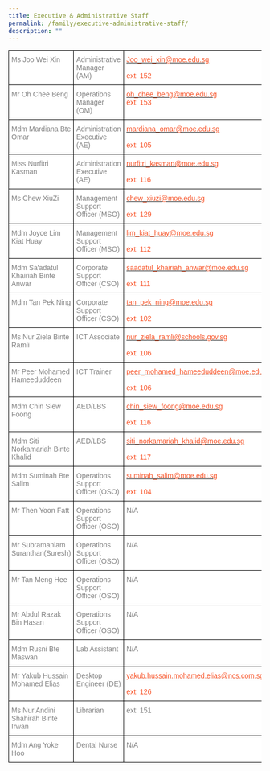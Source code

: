 ```yaml
---
title: Executive & Administrative Staff
permalink: /family/executive-administrative-staff/
description: ""
---
```

<style type="text/css">
.tg  {border-collapse:collapse;border-spacing:0;}
.tg td{border-color:black;border-style:solid;border-width:1px;font-family:Arial, sans-serif;font-size:14px;
  overflow:hidden;padding:10px 5px;word-break:normal;}
.tg th{border-color:black;border-style:solid;border-width:1px;font-family:Arial, sans-serif;font-size:14px;
  font-weight:normal;overflow:hidden;padding:10px 5px;word-break:normal;}
.tg .tg-lm9i{background-color:#FFF;color:#808080;text-align:left;vertical-align:top}
.tg .tg-zrb3{background-color:#FFF;color:#F85125;text-align:left;vertical-align:top}
</style>
<table class="tg">
<thead>
  <tr>
    <th class="tg-lm9i">Ms Joo Wei Xin</th>
    <th class="tg-lm9i">Administrative Manager (AM)</th>
    <th class="tg-zrb3"><a href="mailto:joo_wei_xin@moe.edu.sg"><span style="text-decoration:none;color:#F85125;background-color:transparent">Joo_wei_xin@moe.edu.sg</span></a><br><br>ext: 152</th>
  </tr>
</thead>
<tbody>
  <tr>
    <td class="tg-lm9i">Mr Oh Chee Beng</td>
    <td class="tg-lm9i">Operations Manager (OM)</td>
    <td class="tg-zrb3"><a href="mailto:oh_chee_beng@moe.edu.sg"><span style="text-decoration:none;color:#F85125;background-color:transparent">oh_chee_beng@moe.edu.sg</span></a><br>ext: 153</td>
  </tr>
  <tr>
    <td class="tg-lm9i">Mdm Mardiana Bte Omar<br></td>
    <td class="tg-lm9i">Administration Executive (AE)</td>
    <td class="tg-zrb3"><a href="mailto:mardiana_omar@moe.edu.sg"><span style="text-decoration:none;color:#F85125;background-color:transparent">mardiana_omar@moe.edu.sg</span></a><br><br>ext: 105</td>
  </tr>
  <tr>
    <td class="tg-lm9i">Miss Nurfitri Kasman</td>
    <td class="tg-lm9i">Administration Executive (AE)</td>
    <td class="tg-zrb3"><a href="mailto:nurfitri_kasman@moe.edu.sg"><span style="text-decoration:none;color:#F85125;background-color:transparent">nurfitri_kasman@moe.edu.sg</span></a><br><br>ext: 116</td>
  </tr>
  <tr>
    <td class="tg-lm9i">Ms Chew XiuZi<br></td>
    <td class="tg-lm9i">Management Support Officer (MSO)</td>
    <td class="tg-zrb3"><a href="mailto:chew_xiuzi@moe.edu.sg"><span style="text-decoration:none;color:#F85125;background-color:transparent">chew_xiuzi@moe.edu.sg</span></a><br><br>ext: 129</td>
  </tr>
  <tr>
    <td class="tg-lm9i">Mdm Joyce Lim Kiat Huay<br><br> </td>
    <td class="tg-lm9i">Management Support Officer (MSO)</td>
    <td class="tg-zrb3"><a href="mailto:lim_kiat_huay@moe.edu.sg"><span style="text-decoration:none;color:#F85125;background-color:transparent">lim_kiat_huay@moe.edu.sg</span></a><br><br>ext: 112</td>
  </tr>
  <tr>
    <td class="tg-lm9i">Mdm Sa'adatul Khairiah Binte Anwar</td>
    <td class="tg-lm9i">Corporate Support Officer (CSO)</td>
    <td class="tg-zrb3"><a href="mailto:saadatul_khairiah_anwar@moe.edu.sg"><span style="text-decoration:none;color:#F85125;background-color:transparent">saadatul_khairiah_anwar@moe.edu.sg</span></a><br><br>ext: 111</td>
  </tr>
  <tr>
    <td class="tg-lm9i">Mdm Tan Pek Ning</td>
    <td class="tg-lm9i">Corporate Support Officer (CSO)</td>
    <td class="tg-zrb3"><a href="mailto:tan_pek_ning@moe.edu.sg"><span style="text-decoration:none;color:#F85125;background-color:transparent">tan_pek_ning@moe.edu.sg</span></a><br><br>ext: 102</td>
  </tr>
  <tr>
    <td class="tg-lm9i">Ms Nur Ziela Binte Ramli</td>
    <td class="tg-lm9i">ICT Associate</td>
    <td class="tg-zrb3"><a href="mailto:nur_ziela_ramli@schools.gov.sg"><span style="text-decoration:none;color:#F85125;background-color:transparent">nur_ziela_ramli@schools.gov.sg</span></a><br><br>ext: 106</td>
  </tr>
  <tr>
    <td class="tg-lm9i">Mr Peer Mohamed Hameeduddeen</td>
    <td class="tg-lm9i">ICT Trainer</td>
    <td class="tg-zrb3"><a href="mailto:peer_mohamed_hameeduddeen@moe.edu.sg"><span style="text-decoration:none;color:#F85125;background-color:transparent">peer_mohamed_hameeduddeen@moe.edu.sg</span></a><br><br>ext: 106</td>
  </tr>
  <tr>
    <td class="tg-lm9i">Mdm Chin Siew Foong<br></td>
    <td class="tg-lm9i">AED/LBS</td>
    <td class="tg-zrb3"><a href="mailto:chin_siew_foong@moe.edu.sg"><span style="text-decoration:none;color:#F85125;background-color:transparent">chin_siew_foong@moe.edu.sg</span></a><br><br>ext: 116</td>
  </tr>
  <tr>
    <td class="tg-lm9i">Mdm Siti Norkamariah Binte Khalid</td>
    <td class="tg-lm9i">AED/LBS</td>
    <td class="tg-zrb3"><a href="mailto:siti_norkamariah_khalid@moe.edu.sg"><span style="text-decoration:none;color:#F85125;background-color:transparent">siti_norkamariah_khalid@moe.edu.sg</span></a><br><br>ext: 117</td>
  </tr>
  <tr>
    <td class="tg-lm9i">Mdm Suminah Bte Salim</td>
    <td class="tg-lm9i">Operations Support Officer (OSO)</td>
    <td class="tg-zrb3"><a href="mailto:suminah_salim@moe.edu.sg"><span style="text-decoration:none;color:#F85125;background-color:transparent">suminah_salim@moe.edu.sg</span></a><br><br>ext: 104</td>
  </tr>
  <tr>
    <td class="tg-lm9i">Mr Then Yoon Fatt</td>
    <td class="tg-lm9i">Operations Support Officer (OSO)</td>
    <td class="tg-lm9i">N/A</td>
  </tr>
  <tr>
    <td class="tg-lm9i">Mr Subramaniam Suranthan(Suresh)</td>
    <td class="tg-lm9i">Operations Support Officer (OSO)</td>
    <td class="tg-lm9i">N/A</td>
  </tr>
  <tr>
    <td class="tg-lm9i">Mr Tan Meng Hee</td>
    <td class="tg-lm9i">Operations Support Officer (OSO)</td>
    <td class="tg-lm9i">N/A</td>
  </tr>
  <tr>
    <td class="tg-lm9i">Mr Abdul Razak Bin Hasan</td>
    <td class="tg-lm9i">Operations Support Officer (OSO)</td>
    <td class="tg-lm9i">N/A</td>
  </tr>
  <tr>
    <td class="tg-lm9i">Mdm Rusni Bte Maswan</td>
    <td class="tg-lm9i">Lab Assistant</td>
    <td class="tg-lm9i">N/A</td>
  </tr>
  <tr>
    <td class="tg-lm9i">Mr Yakub Hussain Mohamed Elias</td>
    <td class="tg-lm9i">Desktop Engineer (DE)</td>
    <td class="tg-zrb3"><a href="mailto:yakub.hussain.mohamed.elias@ncs.com.sg"><span style="text-decoration:none;color:#F85125;background-color:transparent">yakub.hussain.mohamed.elias@ncs.com.sg</span></a><br><br>ext: 126</td>
  </tr>
  <tr>
    <td class="tg-lm9i">Ms Nur Andini Shahirah Binte Irwan</td>
    <td class="tg-lm9i">Librarian</td>
    <td class="tg-lm9i">ext: 151</td>
  </tr>
  <tr>
    <td class="tg-lm9i">Mdm Ang Yoke Hoo</td>
    <td class="tg-lm9i">Dental Nurse</td>
    <td class="tg-lm9i">N/A</td>
  </tr>
</tbody>
</table>